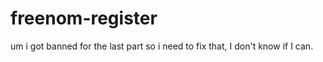 # freenom-register

um i got banned for the last part so i need to fix that, I don't know if I can.
